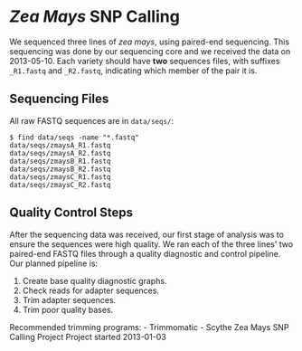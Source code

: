 # *Zea Mays* SNP Calling

We sequenced three lines of *zea mays*, using paired-end sequencing. This sequencing was done by our sequencing core and we received the data on 2013-05-10. Each variety should have **two** sequences files, with suffixes `_R1.fastq` and `_R2.fastq`, indicating which member of the pair it is.

## Sequencing Files

All raw FASTQ sequences are in `data/seqs/`:

    $ find data/seqs -name "*.fastq"
    data/seqs/zmaysA_R1.fastq
    data/seqs/zmaysA_R2.fastq
    data/seqs/zmaysB_R1.fastq
    data/seqs/zmaysB_R2.fastq
    data/seqs/zmaysC_R1.fastq
    data/seqs/zmaysC_R2.fastq

## Quality Control Steps

After the sequencing data was received, our first stage of analysis was to ensure the sequences were high quality. We ran each of the three lines' two paired-end FASTQ files through a quality diagnostic and control pipeline. Our planned pipeline is:

1. Create base quality diagnostic graphs.
2. Check reads for adapter sequences.
3. Trim adapter sequences.
4. Trim poor quality bases.

Recommended trimming programs:
    - Trimmomatic
    - Scythe
Zea Mays SNP Calling Project
Project started 2013-01-03
